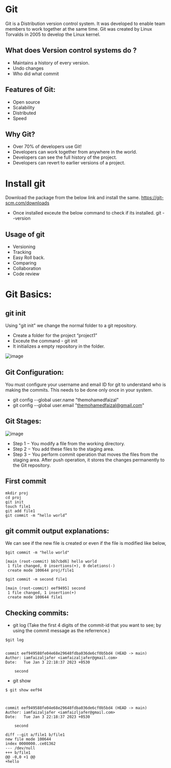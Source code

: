 # Git

Git is a Distribution version control system. It was developed to enable team members to work together at the same time.
Git was created by Linux Torvalds in 2005 to develop the Linux kernel.


## What does Version control systems do ?

- Maintains a history of every version.
- Undo changes
- Who did what commit


## Features of Git:

- Open source
- Scalability
- Distributed
- Speed

## Why Git?

- Over 70% of developers use Git!
- Developers can work together from anywhere in the world.
- Developers can see the full history of the project.
- Developers can revert to earlier versions of a project.

# Install git

Download the package from the below link and install the same.
https://git-scm.com/downloads

- Once installed exceute the below command to check if its installed.
git --version


## Usage of git

- Versioning
- Tracking
- Easy Roll back.
- Comparing
- Collaboration
- Code review

# Git Basics:


## git init

Using "git init" we change the normal folder to a git repository.

- Create a folder for the project “project1”
- Exceute the command - git init
- It initializes a empty repository in the folder.

![image](https://user-images.githubusercontent.com/91851332/164649139-56889398-fa3f-43fa-b58f-30a3a33a52ee.png)

## Git Configuration:

You must configure your username and email ID for git to understand who is making the commits. This needs to be done only once in your system.

- git config --global user.name "themohamedfaizal"
- git config --global user.email "themohamedfaizal@gmail.com"

## Git Stages:

![image](https://user-images.githubusercontent.com/91851332/164325805-973c2e84-1705-437b-85bb-f37ab787fc6d.png)

- Step 1 − You modify a file from the working directory.
- Step 2 − You add these files to the staging area.
- Step 3 − You perform commit operation that moves the files from the staging area. After push operation, it stores the changes permanently to the Git repository.

## First commit

```
mkdir proj
cd proj
git init
touch file1
git add file1
git commit -m “hello world”
```


## git commit output explanations:

We can see if the new file is created or even if the file is modified like below,

```
$git commit -m "hello world"

[main (root-commit) bb7cbd6] hello world
 1 file changed, 0 insertions(+), 0 deletions(-)
 create mode 100644 proj/file1
```
```
$git commit -m second file1 

[main (root-commit) eef9495] second
 1 file changed, 1 insertion(+)
 create mode 100644 file1
```

## Checking commits:

- git log (Take the first 4 digits of the commit-id that you want to see; by using the commit message as the referrence.)

```
$git log


commit eef949588fe04e68e29648fdba036de6cf0b5bd4 (HEAD -> main)
Author: iamfaizaljafer <iamfaizaljafer@gmail.com>
Date:   Tue Jan 3 22:18:37 2023 +0530

    second
```

- git show

```
$ git show eef94



commit eef949588fe04e68e29648fdba036de6cf0b5bd4 (HEAD -> main)
Author: iamfaizaljafer <iamfaizljafer@gmail.com>
Date:   Tue Jan 3 22:18:37 2023 +0530

    second

diff --git a/file1 b/file1
new file mode 100644
index 0000000..ce01362
--- /dev/null
+++ b/file1
@@ -0,0 +1 @@
+hello
```



